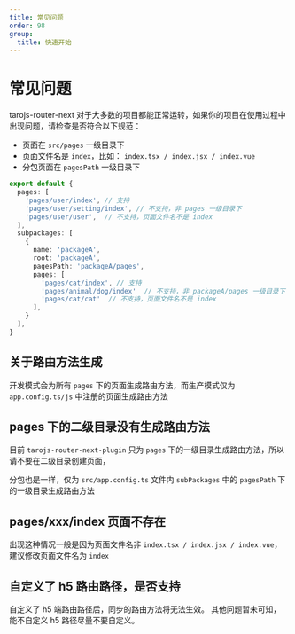 ```yaml
---
title: 常见问题
order: 98
group:
  title: 快速开始
---
```


# 常见问题

tarojs-router-next 对于大多数的项目都能正常运转，如果你的项目在使用过程中出现问题，请检查是否符合以下规范：

- 页面在 `src/pages` 一级目录下
- 页面文件名是 `index`，比如： `index.tsx / index.jsx / index.vue`
- 分包页面在 `pagesPath` 一级目录下

```typescript
export default {
  pages: [
    'pages/user/index', // 支持
    'pages/user/setting/index', // 不支持，非 pages 一级目录下
    'pages/user/user',  // 不支持，页面文件名不是 index
  ],
  subpackages: [
    {
      name: 'packageA',
      root: 'packageA',
      pagesPath: 'packageA/pages',
      pages: [
        'pages/cat/index', // 支持
        'pages/animal/dog/index'  // 不支持，非 packageA/pages 一级目录下
        'pages/cat/cat'  // 不支持，页面文件名不是 index
      ],
    }
  ],
}

```

## 关于路由方法生成

开发模式会为所有 `pages` 下的页面生成路由方法，而生产模式仅为 `app.config.ts/js` 中注册的页面生成路由方法

## pages 下的二级目录没有生成路由方法

目前 `tarojs-router-next-plugin` 只为 `pages` 下的一级目录生成路由方法，所以请不要在二级目录创建页面，

分包也是一样，仅为 `src/app.config.ts` 文件内 `subPackages` 中的 `pagesPath` 下的一级目录生成路由方法

## pages/xxx/index 页面不存在

出现这种情况一般是因为页面文件名非 `index.tsx / index.jsx / index.vue`，建议修改页面文件名为 `index`

## 自定义了 h5 路由路径，是否支持

自定义了 h5 端路由路径后，同步的路由方法将无法生效。
其他问题暂未可知，能不自定义 h5 路径尽量不要自定义。

